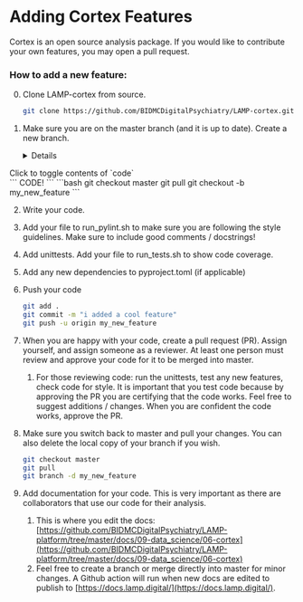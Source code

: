 # Adding Cortex Features

Cortex is an open source analysis package. If you would like to contribute your own features, you may open a pull request.

### How to add a new feature:

0. Clone LAMP-cortex from source.

    ```bash
    git clone https://github.com/BIDMCDigitalPsychiatry/LAMP-cortex.git
    ```

1. Make sure you are on the master branch (and it is up to date). Create a new branch.
    <details>
<summary>Click to toggle contents of `code`</summary>
```
CODE!
```
</details>
```bash
    git checkout master
    git pull
    git checkout -b my_new_feature
    ```
    
2. Write your code. 
3. Add your file to run_pylint.sh to make sure you are following the style guidelines. Make sure to include good comments / docstrings!
4. Add unittests. Add your file to run_tests.sh to show code coverage.
5. Add any new dependencies to pyproject.toml (if applicable)
6. Push your code
    
    ```bash
    git add .
    git commit -m "i added a cool feature"
    git push -u origin my_new_feature
    ```
    
7. When you are happy with your code, create a pull request (PR). Assign yourself, and assign someone as a reviewer. At least one person must review and approve your code for it to be merged into master.
    1. For those reviewing code: run the unittests, test any new features, check code for style. It is important that you test code because by approving the PR you are certifying that the code works. Feel free to suggest additions / changes. When you are confident the code works, approve the PR.
8. Make sure you switch back to master and pull your changes. You can also delete the local copy of your branch if you wish.
    
    ```bash
    git checkout master
    git pull
    git branch -d my_new_feature
    ```
    
9. Add documentation for your code. This is very important as there are collaborators that use our code for their analysis. 
    1. This is where you edit the docs: [https://github.com/BIDMCDigitalPsychiatry/LAMP-platform/tree/master/docs/09-data_science/06-cortex](https://github.com/BIDMCDigitalPsychiatry/LAMP-platform/tree/master/docs/09-data_science/06-cortex)
    2. Feel free to create a branch or merge directly into master for minor changes. A Github action will run when new docs are edited to publish to [https://docs.lamp.digital/](https://docs.lamp.digital/).
